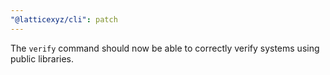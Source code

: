 ```yaml
---
"@latticexyz/cli": patch
---
```


The `verify` command should now be able to correctly verify systems using public libraries.
